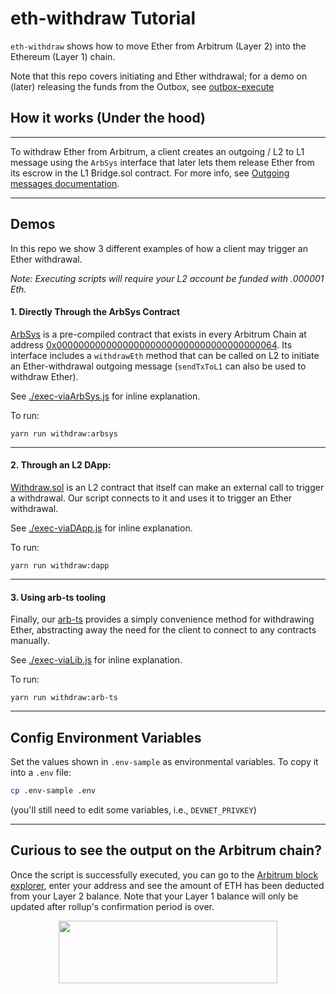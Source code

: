 # eth-withdraw Tutorial

`eth-withdraw` shows how to move Ether from Arbitrum (Layer 2) into the Ethereum (Layer 1) chain.

Note that this repo covers initiating and Ether withdrawal; for a demo on (later) releasing the funds from the Outbox, see [outbox-execute](../outbox-execute/README.md)

## How it works (Under the hood)

---

To withdraw Ether from Arbitrum, a client creates an outgoing / L2 to L1 message using the `ArbSys` interface that later lets them release Ether from its escrow in the L1 Bridge.sol contract. For more info, see [Outgoing messages documentation](https://developer.offchainlabs.com/docs/l1_l2_messages#l2-to-l1-messages-lifecycle).

---

## Demos

In this repo we show 3 different examples of how a client may trigger an Ether withdrawal.

_Note: Executing scripts will require your L2 account be funded with .000001 Eth._

#### **1. Directly Through the ArbSys Contract**

[ArbSys](https://developer.offchainlabs.com/docs/arbsys) is a pre-compiled contract that exists in every Arbitrum Chain at address [0x0000000000000000000000000000000000000064](https://explorer.arbitrum.io/address/0x0000000000000000000000000000000000000064). Its interface includes a `withdrawEth` method that can be called on L2 to initiate an Ether-withdrawal outgoing message (`sendTxToL1` can also be used to withdraw Ether).

See [./exec-viaArbSys.js](./scripts/exec-viaArbSys.js) for inline explanation.

To run:

```
yarn run withdraw:arbsys
```

---

#### **2. Through an L2 DApp:**

[Withdraw.sol](./contracts/Deposit.sol) is an L2 contract that itself can make an external call to trigger a withdrawal. Our script connects to it and uses it to trigger an Ether withdrawal.

See [./exec-viaDApp.js](./scripts/exec-viaDApp.js) for inline explanation.

To run:

```
yarn run withdraw:dapp
```

---

#### 3. **Using arb-ts tooling**

Finally, our [arb-ts](https://github.com/OffchainLabs/arbitrum/tree/master/packages/arb-ts) provides a simply convenience method for withdrawing Ether, abstracting away the need for the client to connect to any contracts manually.

See [./exec-viaLib.js](./scripts/exec-viaLib.js) for inline explanation.

To run:

```
yarn run withdraw:arb-ts
```

---

## Config Environment Variables

Set the values shown in `.env-sample` as environmental variables. To copy it into a `.env` file:

```bash
cp .env-sample .env
```

(you'll still need to edit some variables, i.e., `DEVNET_PRIVKEY`)

---

## Curious to see the output on the Arbitrum chain?

Once the script is successfully executed, you can go to the [Arbitrum block explorer](https://rinkeby-explorer.arbitrum.io/#), enter your address and see the amount of ETH has been deducted from your Layer 2 balance. Note that your Layer 1 balance will only be updated after rollup's confirmation period is over.

<p align="center">
  <img width="350" height="100" src= "https://offchainlabs.com/wp-content/themes/offchain/images/home/footer/logo.svg" />
</p>
